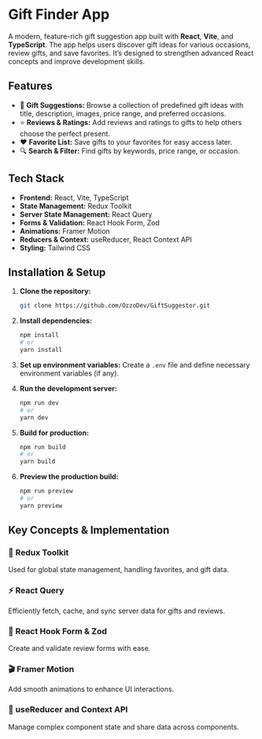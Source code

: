 # Gift Finder App

A modern, feature-rich gift suggestion app built with **React**, **Vite**, and **TypeScript**. The app helps users discover gift ideas for various occasions, review gifts, and save favorites. It’s designed to strengthen advanced React concepts and improve development skills.

## Features

- 🎁 **Gift Suggestions:** Browse a collection of predefined gift ideas with title, description, images, price range, and preferred occasions.
- ⭐ **Reviews & Ratings:** Add reviews and ratings to gifts to help others choose the perfect present.
- ❤️ **Favorite List:** Save gifts to your favorites for easy access later.
- 🔍 **Search & Filter:** Find gifts by keywords, price range, or occasion.

## Tech Stack

- **Frontend:** React, Vite, TypeScript
- **State Management:** Redux Toolkit
- **Server State Management:** React Query
- **Forms & Validation:** React Hook Form, Zod
- **Animations:** Framer Motion
- **Reducers & Context:** useReducer, React Context API
- **Styling:** Tailwind CSS

## Installation & Setup

1. **Clone the repository:**

   ```bash
   git clone https://github.com/OzzoDev/GiftSuggestor.git
   ```

2. **Install dependencies:**

   ```bash
   npm install
   # or
   yarn install
   ```

3. **Set up environment variables:**
   Create a `.env` file and define necessary environment variables (if any).

4. **Run the development server:**

   ```bash
   npm run dev
   # or
   yarn dev
   ```

5. **Build for production:**

   ```bash
   npm run build
   # or
   yarn build
   ```

6. **Preview the production build:**
   ```bash
   npm run preview
   # or
   yarn preview
   ```

## Key Concepts & Implementation

### 🎯 Redux Toolkit

Used for global state management, handling favorites, and gift data.

### ⚡ React Query

Efficiently fetch, cache, and sync server data for gifts and reviews.

### 📝 React Hook Form & Zod

Create and validate review forms with ease.

### 🎬 Framer Motion

Add smooth animations to enhance UI interactions.

### 🧠 useReducer and Context API

Manage complex component state and share data across components.
